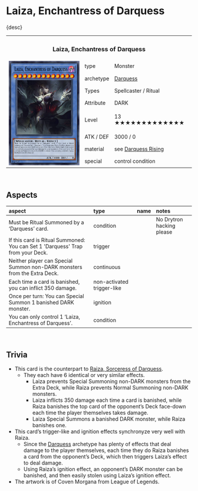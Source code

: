 # Laiza, Enchantress of Darquess

{desc}


<table>
  <tr>
    <th colspan="3"> <h3> Laiza, Enchantress of Darquess </h3> </th>
  </tr>
  <tr>
    <td rowspan="9"> <img src="../../../../.assets/cards/ritual/Laiza.png" width="320px"> </td>
  </tr>
  <tr>
    <td> type </td>
    <td> Monster </td>
  </tr>
  <tr>
    <td> archetype </td>
    <td> <a href="../../archetypes/Darquess.md">Darquess</a> </td>
  </tr>
  <tr>
    <td> Types </td>
    <td> Spellcaster / Ritual </td>
  </tr>
  <tr>
    <td> Attribute </td>
    <td> DARK </td>
  </tr>
  <tr>
    <td> Level </td>
    <td> 13 ★★★★★★★★★★★★★ </td>
  </tr>
  <tr>
    <td> ATK / DEF </td>
    <td> 3000 / 0 </td>
  </tr>
  <tr>
    <td> material </td>
    <td> see <a href="../../spells/ritual/Darquess Rising.md">Darquess Rising</a> </td>
  </tr>
  <tr>
    <td> special </td>
    <td> control condition </td>
  </tr>
</table>


<br>


## Aspects

| aspect | type | name | notes |
| :----- | :--- | :--- | :---- |
| Must be Ritual Summoned by a ‘Darquess’ card. | condition | | No Drytron hacking please |
| If this card is Ritual Summoned: You can Set 1 'Darquess' Trap from your Deck. | trigger | | |
| Neither player can Special Summon non-DARK monsters from the Extra Deck. | continuous | | |
| Each time a card is banished, you can inflict 350 damage. | non-activated trigger-like | | |
| Once per turn: You can Special Summon 1 banished DARK monster. | ignition | | |
| You can only control 1 ‘Laiza, Enchantress of Darquess’. | condition | | |


<br>


## Trivia

- This card is the counterpart to [Raiza, Sorceress of Darquess](Raiza.md).
  - They each have 6 identical or very similar effects.
    - Laiza prevents Special Summoning non-DARK monsters from the Extra Deck, while Raiza prevents Normal Summoning non-DARK monsters.
    - Laiza inflicts 350 damage each time a card is banished, while Raiza banishes the top card of the opponent’s Deck face-down each time the player themselves takes damage.
    - Laiza Special Summons a banished DARK monster, while Raiza banishes one.
- This card’s trigger-like and ignition effects synchronyze very well with Raiza.
  - Since the [Darquess](../../archetypes/Darquess.md) archetype has plenty of effects that deal damage to the player themselves, each time they do Raiza banishes a card from the opponent’s Deck, which then triggers Laiza’s effect to deal damage.
  - Using Raiza’s ignition effect, an opponent’s DARK monster can be banished, and then easily stolen using Laiza’s ignition effect.
- The artwork is of Coven Morgana from League of Legends.
